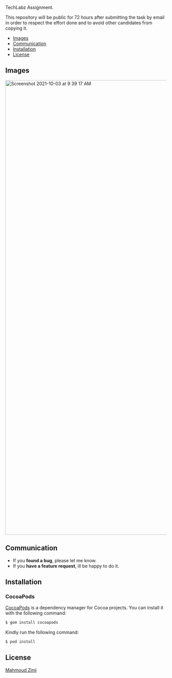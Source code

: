 
TechLabz Assignment.

This repository will be public for 72 hours after submitting the task by email in order to respect the effort done and to avoid other candidates from copying it.

- [Images](#Images)
- [Communication](#communication)
- [Installation](#installation)
- [License](#license)


## Images

<img width="1419" alt="Screenshot 2021-10-03 at 9 39 17 AM" src="https://user-images.githubusercontent.com/19683593/135743032-2483fcfd-589e-4d52-af14-8b7c4a8dcbea.png">


## Communication

- If you **found a bug**, please let me know.
- If you **have a feature request**, ill be happy to do it.

## Installation

### CocoaPods

[CocoaPods](http://cocoapods.org) is a dependency manager for Cocoa projects. You can install it with the following command:

```bash
$ gem install cocoapods
```

Kindly run the following command:

```bash
$ pod install
```

## License
[Mahmoud Zinji](https://www.linkedin.com/in/mahmoudzinji/)
